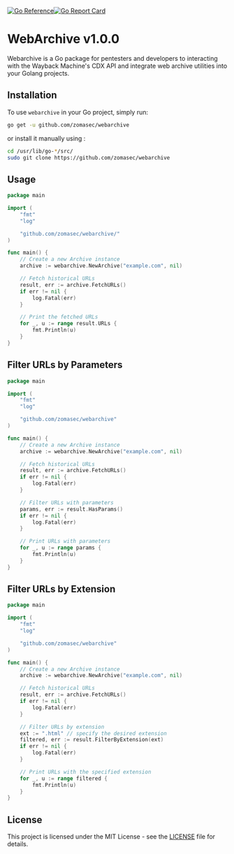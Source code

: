 [![Go Reference](https://pkg.go.dev/badge/github.com/zomasec/webarchive.svg)](https://pkg.go.dev/github.com/zomasec/webarchive)[![Go Report Card](https://goreportcard.com/badge/github.com/zomasec/webarchive)](https://goreportcard.com/report/github.com/zomasec/webarchive)
# WebArchive v1.0.0
Webarchive is a Go package for pentesters and developers to interacting with the Wayback Machine's CDX API and integrate web archive utilities into your Golang projects.

## Installation

To use `webarchive` in your Go project, simply run:

```bash
go get -u github.com/zomasec/webarchive
```
or install it manually using :
```bash
cd /usr/lib/go-*/src/
sudo git clone https://github.com/zomasec/webarchive
```

## Usage 

```go
package main

import (
	"fmt"
	"log"

	"github.com/zomasec/webarchive/"
)

func main() {
	// Create a new Archive instance
	archive := webarchive.NewArchive("example.com", nil)

	// Fetch historical URLs
	result, err := archive.FetchURLs()
	if err != nil {
		log.Fatal(err)
	}

	// Print the fetched URLs
	for _, u := range result.URLs {
		fmt.Println(u)
	}
}

```
## Filter URLs by Parameters
```go 
package main

import (
	"fmt"
	"log"

	"github.com/zomasec/webarchive"
)

func main() {
	// Create a new Archive instance
	archive := webarchive.NewArchive("example.com", nil)

	// Fetch historical URLs
	result, err := archive.FetchURLs()
	if err != nil {
		log.Fatal(err)
	}

	// Filter URLs with parameters
	params, err := result.HasParams()
	if err != nil {
		log.Fatal(err)
	}

	// Print URLs with parameters
	for _, u := range params {
		fmt.Println(u)
	}
}
```
## Filter URLs by Extension
```go
package main

import (
	"fmt"
	"log"

	"github.com/zomasec/webarchive"
)

func main() {
	// Create a new Archive instance
	archive := webarchive.NewArchive("example.com", nil)

	// Fetch historical URLs
	result, err := archive.FetchURLs()
	if err != nil {
		log.Fatal(err)
	}

	// Filter URLs by extension
	ext := ".html" // specify the desired extension
	filtered, err := result.FilterByExtension(ext)
	if err != nil {
		log.Fatal(err)
	}

	// Print URLs with the specified extension
	for _, u := range filtered {
		fmt.Println(u)
	}
}
```
## License

This project is licensed under the MIT License - see the [LICENSE](LICENSE) file for details.

